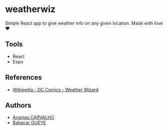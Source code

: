 # weatherwiz
Simple React app to give weather info on any given location. Made with love :heart:

## Tools
- React
- Expo

## References
- [Wikipedia - DC Comics - Weather Wizard](https://en.wikipedia.org/wiki/Weather_Wizard)

## Authors
- [Ananias CARVALHO](https://github.com/anancarv)
- [Babacar GUEYE](https://github.com/gueyeb)
